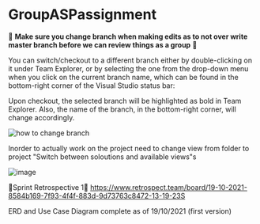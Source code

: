 # GroupASPassignment

👀 **Make sure you change branch when making edits as to not over write master branch before we can review things as a group** 👀



You can switch/checkout to a different branch either by double-clicking on it under Team Explorer, or by selecting the one from the drop-down menu when you click on the current branch name, 
which can be found in the bottom-right corner of the Visual Studio status bar:

Upon checkout, the selected branch will be highlighted as bold in Team Explorer. Also, the name of the branch, in the bottom-right corner, will change accordingly.

![how to change branch](https://www.oreilly.com/library/view/mastering-visual-studio/9781789530094/assets/47e9858d-90da-428c-a464-e9df50a3b56e.png)



Inorder to actually work on the project need to change view from folder to project "Switch between soloutions and available views"s

![image](https://user-images.githubusercontent.com/88696246/135010629-dd3b9c69-319e-4c7d-9f91-934029dcef39.png)


👀Sprint Retrospective 1👀
https://www.retrospect.team/board/19-10-2021-8584b169-7f93-4f4f-883d-9d73763c8472-13-19-23S

ERD and Use Case Diagram complete as of 19/10/2021 (first version)
